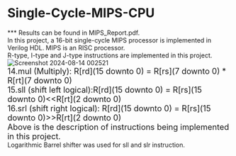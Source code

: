 # Single-Cycle-MIPS-CPU
*** Results can be found in MIPS_Report.pdf.<br>
In this project, a 16-bit single-cycle MIPS processor is implemented in Verilog HDL. MIPS is an RISC processor.<br>
R-type, I-type and J-type instructions are implemented in this project.<br>
![Screenshot 2024-08-14 002521](https://github.com/user-attachments/assets/4b6d8f59-1b44-4236-8d1d-697628810627)<br>
<font size="4">14.mul (Multiply): R[rd](15 downto 0) = R[rs](7 downto 0) * R[rt](7 downto 0) <br>
15.sll (shift left logical):R[rd](15 downto 0) = R[rs](15 downto 0)<<R[rt](2 downto 0)<br>
16.srl (shift right logical): R[rd](15 downto 0) = R[rs](15 downto 0)>>R[rt](2 downto 0)<br>
Above is the description of instructions being implemented in this project.</font><br>
Logarithmic Barrel shifter was used for sll and slr instruction.
